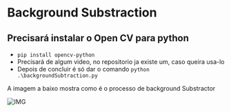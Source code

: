 # **Background Substraction**

  ## Precisará instalar o Open CV para python
  
  *  `pip install opencv-python`
  *  Precisará de algum video, no repositorio ja existe um, caso queira usa-lo
  *  Depois de concluir é só dar o comando `python .\backgroundSubtraction.py`


A imagem a baixo mostra como é o processo de background Substractor

![IMG](https://drive.google.com/file/d/1K6yFVWecqenOxNTB7hulNLdm2MvyXW8x/view?usp=sharing)
